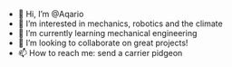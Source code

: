- 👋 Hi, I’m @Aqario
- 👀 I’m interested in mechanics, robotics and the climate
- 🌱 I’m currently learning mechanical engineering
- 💞️ I’m looking to collaborate on great projects!
- 📫 How to reach me: send a carrier pidgeon

<!---
Aqario/Aqario is a ✨ special ✨ repository because its `README.md` (this file) appears on your GitHub profile.
You can click the Preview link to take a look at your changes.
--->
